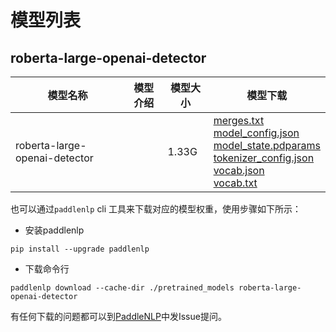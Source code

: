 #  模型列表

## roberta-large-openai-detector

| 模型名称 | 模型介绍 | 模型大小  | 模型下载 |
| --- | --- | --- | --- |
|roberta-large-openai-detector|  | 1.33G | [merges.txt](https://bj.bcebos.com/paddlenlp/models/community/roberta-large-openai-detector/merges.txt)<br>[model_config.json](https://bj.bcebos.com/paddlenlp/models/community/roberta-large-openai-detector/model_config.json)<br>[model_state.pdparams](https://bj.bcebos.com/paddlenlp/models/community/roberta-large-openai-detector/model_state.pdparams)<br>[tokenizer_config.json](https://bj.bcebos.com/paddlenlp/models/community/roberta-large-openai-detector/tokenizer_config.json)<br>[vocab.json](https://bj.bcebos.com/paddlenlp/models/community/roberta-large-openai-detector/vocab.json)<br>[vocab.txt](https://bj.bcebos.com/paddlenlp/models/community/roberta-large-openai-detector/vocab.txt) |

也可以通过`paddlenlp` cli 工具来下载对应的模型权重，使用步骤如下所示：

* 安装paddlenlp

```shell
pip install --upgrade paddlenlp
```

* 下载命令行

```shell
paddlenlp download --cache-dir ./pretrained_models roberta-large-openai-detector
```

有任何下载的问题都可以到[PaddleNLP](https://github.com/PaddlePaddle/PaddleNLP)中发Issue提问。